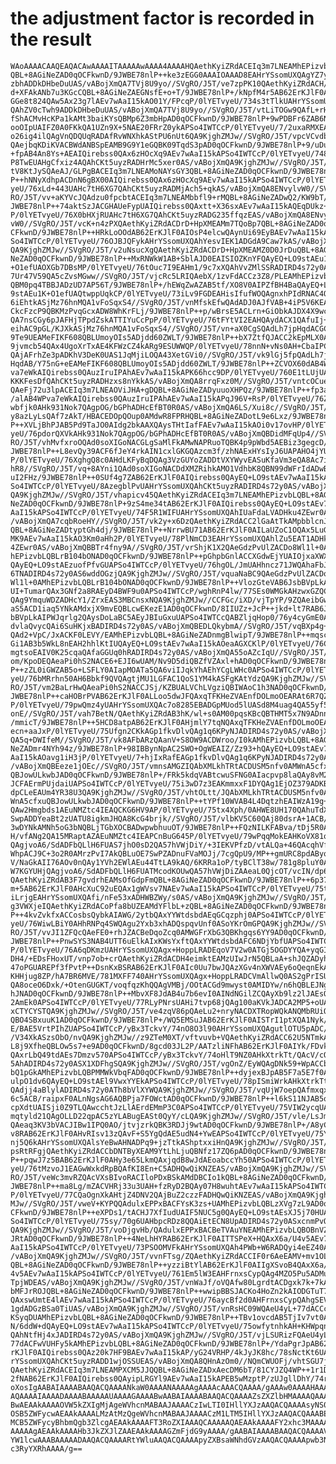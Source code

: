 # the adjustment factor is recorded in the result

    WAoAAAACAAQEAQACAwAAAAITAAAAAwAAAA4AAAAHQAethKyiZRdACEIq3m7LNEAMhEPizvbL
    QBL+8AGiNeZAD0qOCFkwnD/9JWBE78nlP++ke3zEGG0AAAIOAAAD8EAHrYSsomUXQAgYZ7y3
    zbhADDkDHbeDuUAS/vABojXmQA7TVj8U9yo//SVgRO/J5T/ve7zpPK10QAethKyiZRdACH/G
    d+XFAkANb7u3KGcCQBL+8AGiNeZAEGNsfE+o+T/9JWBE78nlP+/kNpfM4r5AB62ErKJlF0AI
    GGe8t824QAw5Ax23g7lAEv7wAaI15kAO01Y/FPcqP/0lYETvyeU/734s3tTlkUAHrYSsomUX
    QAhZV0cTwh9ADDkDHbeDuUAS/vABojXmQA7TVj8U9yo//SVgRO/J5T/vtLiTOGw9QAfL+rH2
    fShACMvHcKPa1kAMt3baiKYsQBMp6Z3mbHpAD0qOCFkwnD/9JWBE78nlP+9wPDBFr6ZAB6Nu
    ooOIpUAIFZ0A0FKkQA1UZn9X+5NAE20FRrZ0ykAPSo4IWTCcP/0lYETvyeU/7/2uxaRMXEAH
    o26ig4ilQAgVnQDQUqRADAfRvWNXhkAStPU6nUt6QA9KjghZMJw//SVgRO/J5T/vpcVCvdb5
    QAejbqKDiKVACBWdANBSpEAMB9G9Y1eGQBK09TqdS3pAD0qOCFkwnD/9JWBE78nlP+9/uDu2
    +fpAB4An8Ys+AEAIQirebss0QAx6zHOcXq9AEv7wAaI15kAPSo4IWTCcP/0lYETvyeU/748o
    P8TwEUAHgCfxiz4AQAhCKt5uyzRADHrMc5xer0AS/vABojXmQA9KjghZMJw//SVgRO/J5T/v
    tV8KtJySQAeAJ/GLPgBACEIq3m7LNEAMoNAYsGY3QBL+8AGiNeZAD0qOCFkwnD/9JWBE78nl
    P++hNNyXdhpACDnN6gBX00AIQirebss0QAx6zHOcXq9AEv7wAaI15kAPSo4IWTCcP/0lYETv
    yeU/76xLd+443UAHc7tH6XG7QAhCKt5uyzRADMjAch5+qkAS/vABojXmQA8ENvylvW0//SVg
    RO/J5T/vv+aKYVcJQAdzu0fpcbtACEIq3m7LNEAMbbfl9+rMQBL+8AGiNeZADwQ2/KW9bT/9
    JWBE78nlP++74aktSzJACGHAUeFypUAIQirebss0QAxtt+X36sxAEv7wAaI15kAQEqDUkz+H
    P/0lYETvyeU/76X0bHXjRUAHc7tH6XG7QAhCKt5uyzRADG235ffqzEAS/vABojXmQA8ENvyl
    vW0//SVgRO/J5T/vcK+n4zPXQAethKyiZRdACDrD+HpXMEAMm7TQoBp7QBL+8AGiNeZAD0qO
    CFkwnD/9JWBE78nlP++HRkLoOOdAB62ErKJlF0AIOsP4elcwQAynUi69EyBAEv7wAaI15kAP
    So4IWTCcP/0lYETvyeU/76OJBJQFykAHrYSsomUXQAhYesvIEK1ADGdA9Caw7kAS/vABojXm
    QA9KjghZMJw//SVgRO/J5T/v2uNsucXgQAethKyiZRdACDrD+HpXMEAMZ0D0JrDuQBL+8AGi
    NeZAD0qOCFkwnD/9JWBE78nlP++MxRNWkW1AB+SblAJD0EAISIOZKnYFQAyEQ+LO9stAEu1K
    +O1efUAOXGb7DBsMP/0lYETvyeU/76tOuc7I9EAHm1/9c7xXQAhVvZMlSSRADIRD4s72y0AS
    7Ur47V59QA5cZvsMGww//SVgRO/J5T/vjcRc5LRIQAebX/1zvFdACCz3Z8/PLEAMhEPizvbL
    QBM0pq4TBBJADzUD7AP56T/9JWBE78nlP+/hEWqZwAZAB5tf/XO8V0AIPZfBH4BaQAyEQ+LO
    9stAEu1K+O1efUAQtwppUqkCP/0lYETvyeU/73iLv9FGDEAHisIfufWOQAgnxhPIdRNAC4ON
    6iEhtkASjMz76hnMQA1vFoSqxS4//SVgRO/J5T/vnMfskEfwQAdADJ0AJfVAB+4iP5V6KEAM
    CkcFzcP9QBKMzPvqGcxADW8WhKrFLj/9JWBE78nlP++p/wBrsE5ACLrn+GiObkAJDX4X9wc2
    QA7nsCGy6pJAFHjTPpdZskATTIYuCcPpP/0lYETvyeU/76tFYtVI2EAHQAydACX1QAfuIj+V
    eihAC9pGL/KJXkASjMz76hnMQA1vFoSqxS4//SVgRO/J5T/vn+aX0CgSQAdLh7jpHqdACGCk
    9Te9UEAMeFIKF608QBLUmoyOIs5ADjdd60ZWLT/9JWBE78nlP++bX7ZtfQJACC2kEpMLX0AH
    9jvmcb54QAx4UgoXrTxAE4KFWzCZ4kARg9ESUWWQP/0lYETvyeU/78nnN+vNs0AH+CbaIPCA
    QAjAFrhZe3pADKhV3DeK0UAS1JqMjiLOQA43XetGVi0//SVgRO/J5T/vk9lGj5fpQAdLh7jp
    HqdAB/Y75nG+eEAMeFIKF608QBLUmoyOIs5ADjdd60ZWLT/9JWBE78nlP++ZCVOX60dAB4WP
    va7eWkAIQirebss0QAuzIruIPAhAEv7wAaI15kAPK66hcc9DP/0lYETvyeU/760E1tLUjUAI
    KKKFesDfQAhCKt5uyzRADHzxs8nYkkAS/vABojXmQA8rrqFxz0M//SVgRO/J5T/vntcOCues
    QAeFj72u3lpACEIq3m7LNEAOViJHA+gDQBL+8AGiNeZADyuuoXHPQz/9JWBE78nlP++fp3ak
    /alAB4WPva7eWkAIQirebss0QAuzIruIPAhAEv7wAaI15kAPqJ96V+RsP/0lYETvyeU/76Zu
    wbfjk0AHk931Nok7QAgpOG/bGPhADHcEfBT0R0AS/vABojXmQA6LS/Xui8c//SVgRO/J5T/v
    y8azLyLsQAf7zAkT/HBACEDOpQOup0AMdwR8FPRHQBL+8AGiNeZADotL9e6Lxz/9JWBE78nl
    P++XVLjBhPJAB5Pd9TaJO0AIdg2bkAAXQAysTHtIafFAEv7wAaI15kAOi0v17ovHP/0lYETv
    yeU/76pdorQXVkAHk931Nok7QAgpOG/bGPhADHcEfBT0R0AS/vABojXmQBDidMFqUp4//SVg
    RO/J5T/vhMvfxroOQAd0soXIGoNACGLgSaMlFkAMwNAPRuoTQBK4p9pWbd5AEBiz3gegcD/9
    JWBE78nlP++L8evQy39ACF6fJeY4rkAIN1cxlGKGQAzcm3f/zhNAExHYsIyJ6UAPAHO4jYUf
    P/0lYETvyeU/76XghgQ8c0AHdLKFyBqDQAg3VzGUYoZADDtVXYWyvEASuKfaVm3eQA8Ac7iN
    hR8//SVgRO/J5T/vq+8AYni1QAd0soXIGoNACDdXMZRihkAMO1VdhbK8QBN99dWFrIdADwBz
    uI2FHz/9JWBE78nlP++0SUf4g7ZAB62ErKJlF0AIQirebss0QAyEQ+LO9stAEv7wAaI15kAP
    So4IWTCcP/0lYETvyeU/8AzegblPvUAHrYSsomUXQAhCKt5uyzRADIRD4s72y0AS/vABojXm
    QA9KjghZMJw//SVgRO/J5T/vhapicv45QAethKyiZRdACEIq3m7LNEAMhEPizvbLQBL+8AGi
    NeZAD0qOCFkwnD/9JWBE78nlP+9zS4me34tAB62ErKJlF0AIQirebss0QAyEQ+LO9stAEv7w
    AaI15kAPSo4IWTCcP/0lYETvyeU/74F5R1WIFUAHrYSsomUXQAhIUaFdaLVADHku4ZEwr0AS
    /vABojXmQA7cqbRoeHY//SVgRO/J5T/vk2y+x6DzQAethKyiZRdACC2lGaAtTkAMpbblcnJ9
    QBL+8AGiNeZADtyptGh4dj/9JWBE78nlP++NrrwBU71AB62ErKJlF0AILaUZoC1OQAx5LuGR
    MK9AEv7wAaI15kAO3Km0aHh2P/0lYETvyeU/78PlNmCD3EAHrYSsomUXQAhlZu5EAT1ADHku
    4ZEwr0AS/vABojXmQBBTr4fny9A//SVgRO/J5T/vrShjK1X2QAeGdzPvUlZACDo8Wl1l+0AM
    hEPizvbLQBLrB104bONAD0qOCFkwnD/9JWBE78nlP++pGhpbGnlACCXGdwEjYUAIOjxaXWX7
    QAyEQ+LO9stAEzuofPfvGUAPSo4IWTCcP/0lYETvyeU/76hgOL/JmUAHhncz71JWQAhaFbJ4
    6TNADIRD4s72y0AS6wddOGzjQA9KjghZMJw//SVgRO/J5T/vquaNaBC9QAeGdzPvUlZACDo8
    Wl1l+0AMhEPizvbLQBLrB104bONAD0qOCFkwnD/9JWBE78nlP++VlozGteVAB6JsbBVpLkAI
    UI+TumarQAx3GNf2a8RAEyD4BWF9u0APSo4IWTCcP/wghRnP4lw/77SEs0WMGkAHzwxGZQCW
    QAg9YmquWDZADHcY1/ZrxEAS3MBCnsxNQA9KjghZMJw//CCFGc/iXD/vjTpYP/9ZQAeibGwV
    aS5ACD1iaq5YNkAMdxjX9mvEQBLcwEKezE1AD0qOCFkwnD/8IIUZz+JcP++jkd+lt7RAB6Js
    bBVpLkAIPWJqrlg2QAysDoLaBC5AEyJBIuGxuUAPSo4IWTCcQABZljqHop0/76y4cyGmE0AH
    dvlaQvycQAi6SuHKjxBADIRD4s72y0AS/vABojXmQBEDLQkybmA//SVgRO/J5T/vqBXp4g+2
    QAd2+VpC/JxACKF0LEVY/EAMhEPizvbLQBL+8AGiNeZADnmgBlwipT/9JWBE78nlP++mqscJ
    Gi1AB3b5WkL8nEAH2hhlKtIUQAyEQ+LO9stAEv7wAaI15kAOeaAGXCKlP/0lYETvyeU/76C+
    mgtsoEAIV0K25cqaQAfaGGUq0hRADIRD4s72y0AS/vABojXmQA55oAZcIqU//SVgRO/J5T/v
    om/KpoDEQAeaPi0hS2NACE6+EJI6wUAM/Nv9D5diQBZfVZAxl+hAD0qOCFkwnD/9JWBE78nl
    P++zZL0iGWZAB5o+LSFLY0AIapMOATa5QA6viIJqkYhAEhYCgLWHc0APSo4IWTCcP/0lYETv
    yeU/76bMRrhn50AH6Bbkf9QVQAgtjMU1LGFAC1QoS1YM4kASFgKAtYdzQA9KjghZMJw//SVg
    RO/J5T/vm2BaLrHwQAeaPi0hS2NACCJSj/KZBUALVChLVgziQBIWAoC1h3NAD0qOCFkwnD/9
    JWBE78nlP++caHOBrPVAB62ErKJlF0ALLoo5dwJFQAxqTFKHeZVAEnfDOLmoOEARAt6R7QZi
    P/0lYETvyeU/79pwQmz4yUAHrYSsomUXQAc7o8285EBADGpMUod5lUASd8M4uag4QA55yf5p
    onE//SVgRO/J5T/vah7BetN/QAethKyiZRdAB3hK/wl+s0AM00pqsKBcQBTHMT5x7N9ADnnJ
    /mmicT/9JWBE78nlP++5HCD8atpAB62ErKJlF0AHjmlY7tqNQAxqTFKHeZVAEnfDOLmoOEAO
    ecn+aaJxP/0lYETvyeU/75Ufgn2CKkAGp1fkvDlvQAg1q6KPyNJADIRD4s72y0AS/vABojXm
    QA5q+DWIfeM//SVgRO/J5T/vk8AFbARzQAanV+S8OW9ACDWroo/I0kAMhEPizvbLQBL+8AGi
    NeZADmr4NYh94z/9JWBE78nlP+98IBBynNpAC2SWO+OgWEAIZ/Zz93+hQAyEQ+LO9stAEv7w
    AaI15kAOavg1iH3jP/0lYETvyeU/7+hjIxRafEAGp1fkvDlvQAg1q6KPyNJADIRD4s72y0AS
    /vABojXmQBEeze1jOEc//SVgRO/J5T/vmnsAMGZIQAbXMLkhTRtACDUSM5nfv0AMWnA5cfxu
    QBJowULkwbJAD0qOCFkwnD/9JWBE78nlP+/FRk5kdqVABtcwuSFNG0AIacpvp8laQAy8vM2k
    JCFAErmPUjdaiUAPSo4IWTCcP/0lYETvyeU/75i3wD7z3EAKmmxxF1DYQAg1EjOZ379ADKB4
    dpCLeEAUm4YR38U3QA9KjghZMJw//SVgRO/J5T/vhtOLtt/JQAbXMLkhTRtACDUSM5nfv0AM
    WnA5cfxuQBJowULkwbJAD0qOCFkwnD/9JWBE78nlP++tYPf10WVAB4L4DqtzhEAIWzA19g+H
    QAw2Hmgbds1AEuNMZtc4IEAQCKG6HV9AP/0lYETvyeU/75tx4Xph/0AHWE8UH170QAhuTdXI
    SwpADDYeaBt2zUATU8igkmJHQA8KcG4brjk//SVgRO/J5T/vlbKV5C60QAj80dsrA+1ACB/7
    3wDYNkAMNh5oG3bNQBLjTGbXOCBADwpwbhuuOT/9JWBE78nlP++FQzNILKFABva/tDj5R0AI
    H/vfANg2QA15MRaptAZAEuNMZtc4IEAPCnBuG645P/0lYETvyeU/79wPqqMokEAHKoVX81oa
    QAgjvoA6/SdADFbQLlH6FUAS7jhO0sD2QA57hVWjDiY/+3IEKVPfzD/vtALQa+46QAcqhVfz
    WhpACJ9C+3o2R0AMrzPvI7AkQBLuOE7SwPZADnuFVaMOJj/7cgQpU9/MP++gmURC8pdAByqF
    V/NaGkAII76AOv0nQAy1YVh2EWlAEu44TtLA9kAQ/6KRRa1oP/tyBClT38w/781g8pluY0AJ
    W7KGYUHjQAgjvoA6/SdADFbQLlH6FUATMcodKOUwQA57hVWjDiZAAeaL0QjcOT/vcIN/dp6j
    QAethKyiZRdAB3F7gvdrhEAMsOfGdpFmQBL+8AGiNeZAD0qOCFkwnD/9JWBE78nlP++6p37K
    m+5AB62ErKJlF0AHcXuC92uEQAx1gWVsv7NAEv7wAaI15kAPSo4IWTCcP/0lYETvyeU/75t/
    iLrjgEAHrYSsomUXQAfi/nFe53xADHWBZWy/s0AS/vABojXmQA9KjghZMJw//SVgRO/J5T/v
    g3VWXjeIQAethKyiZRdACoPfa8bUZEAMdYFlbL+zQBL+8AGiNeZAD0qOCFkwnD/9JWBE78nl
    P++4kvZvkfxACCosbsQybkAIAWG/2ytbQAxYYWtdsbdAEqGCqzphj0APSo4IWTCcP/0lYETv
    yeU/76WiwLBiY0AHhRNPq4SWQAgu2Yxb3xhADQspqvUnf0ASoYKrOmGPQA9KjghZMJw//SVg
    RO/J5T/vvJI1ZFQcQAeFE0+rhJZACBeDqoZcq0AMWGFrXbG3QBKhgqs6YY9AD0qOCFkwnD/9
    JWBE78nlP++PnwSYS3NAB4UTT6uElkAIxKWsYxftQAxYYWtdsbdAFC6NDjYbfUAPSo4IWTCc
    P/0lYETvyeU/76A6qDKmzUAHrYSsomUXQAgx+HoppLRADEqoV7V2w0ATGj5OGDYYQA+yqGI9
    DH4/+EDsFHoxUT/vnp7ob+crQAethKyiZRdACDH4eimktEAMzUIwJrN5QBLaA+shJQZADyhx
    47oPGUAREPf3fPvtP++DsnKxBSRAB62ErKJlF0AIc0Uu7bwJQAzXGv4nXWVAEy6oQeqnEkAP
    KHHjug8ZP/hA7BR6MVE/781MXFF740AHrYSsomUXQAgx+HoppLRADCVmAllwQ0AS2gPrISUG
    QA8oceO6Dxk/+OtenGUGKT/voqfqzKhQQAgVMBj/OOtACGd9mwyst0AMIDYw/n6hQBLEJNgJ
    hJNAD0qOCFkwnD/9JWBE78nlP++MbvXF8JdAB4u7b6evI0AINdNGilZCQAyXb9lz2lJAEsQk
    2AmEk0APSo4IWTCcP/0lYETvyeU/77RLyPNrsUAHi7tvp68jQAg100aKVkJADCA2MP5+oUAS
    xCTYCYSTQA9KjghZMJw//SVgRO/J5T/ve4zqV86pQAeLu2+nryNACDXTRopWQkANQMbRUiQb
    QBO4SBxuuK1AD0qOCFkwnD/9JWBE78nlP+/WQ5EMSuJAB62ErKJlF0AISTrI1ptXQA1Nyk/L
    E/BAE5VrtPIhZUAPSo4IWTCcP/yBx3TckvY/74nO8O3l90AHrYSsomUXQAgutlOTU5pADC/I
    /V34XkASzsObO/nvQA9KjghZMJw//z9ZTeM0XT/vftvuvb+VQAethKyiZRdACC62U5NTmkAM
    L8j9XfheQBLOw5s7+e9AD0qOCFkwnD/8gcd03JL2P/AATzliNFhAB62ErKJlF0AIYk/FDvkB
    QAxrLbQ49tdAEs7Dmzv570APSo4IWTCcP/yBx3TckvY/74oHlT9NZ0AHkXtrkTt/QAcV/cO3
    5AhADIRD4s72y0ASX1XDFhgSQA9KjghZMJw//SVgRO/J5T/vgOnZ/EyWQAgDNk59+WpACCbR
    bQ1pGkAMhEPizvbLQBPMMWkVbqFAD0qOCFkwnD/9JWBE78nlP++dyjexBJpAB5F7a5E7f0AK
    ulpO1dv6QAyEQ+LO9stAEl9VwxYYEkAPSo4IWTCcP/0lYETvyeU/78pISmiWrkAHkXtrkTt/
    QAdjj4aBlylADIRD4s72y0ATh8bVlXYWQA9KjghZMJw//SVgRO/J5T/vqUjW7oepQAfmxqxY
    6c5ACB/raipxF0ALnNgsAG6AQBPja7FOWctAD0qOCFkwnD/9JWBE78nlP++l6kS11NJAB5qr
    cpXdtUAISji0Z9TLQAwcchtJzLlAErdEMmP3C0APSo4IWTCcP/0lYETvyeU/75VIW2ycqUAH
    mqtyld21QAgOLLD22qpAC5zYLABugEASt0QyY/cLQA9KjghZMJw//SVgRO/J5T/vle/LsJm9
    QAeaq3KV3bVACJIBw1IPQ0AO/jtvjzrkQBK3RDJj9wtAD0qOCFkwnD/9JWBE78nlP+/A8yC1
    v8RAB62ErKJlF0AHvRIsv13zQAvF+S5YgQdAE5udN4+YwEAPSo4IWTCcP/0lYETvyeU/75Y6
    nj5Q6kAHrYSsomUXQAlsYeBwAHNADPq9+jzTtkAShptxxiHnQA9KjghZMJw//SVgRO/J5T/v
    psRtRFgjQAethKyiZRdACCbDNTByXEAM9YtLhLjuQBNfz17ZQ6pAD0qOCFkwnD/9JWBE78nl
    P++pqwJ7z5BAB62ErKJlF0AHy3e65LkmQAxjqdB8wJdAEoabccYh50APSo4IWTCcP/0lYETv
    yeU/76tMzvoJ1EAGwWxkdRpBQAfKI8En+C5ADHQwQiKNZEAS/vABojXmQA9KjghZMJw//SVg
    RO/J5T/veWc3mvRZQAcVXsBIvoRACIloPDxBSkAMdDBCIo1kQBL+8AGiNeZAD0qOCFkwnD/9
    JWBE78nlP++ma8Lg/mZACVHRj33u3UAH+fzRyD2BQAy07H8wuhtAEv7wAaI15kAPSo4IWTCc
    P/0lYETvyeU/77CQaOgnXkAHtjZ4DNV2QAjBuZ2czzFADHQwQiKNZEAS/vABojXmQA9KjghZ
    MJw//SVgRO/J5T/vweV+KYPQQAdulxEPPxBACFYsK3zs+UAMhEPizvbLQBLzXVg7zL9AD0qO
    CFkwnD/9JWBE78nlP++eXPDs1/tACHJ7XfIudUAIF5NUC5g0QAyEQ+LO9stAEsXJ5j70HUAP
    So4IWTCcP/0lYETvyeU/75sy/70g6UAHbpcRDz8QQAiEtECN8UpADIRD4s72y0ASxcnmPvQd
    QA9KjghZMJw//SVgRO/J5T/voDjgvHb/QAdulxEPPxBACBeTVAuYNEAMhEPizvbLQBOBnVZD
    JRtAD0qOCFkwnD/9JWBE78nlP++4NeLhHYRAB62ErKJlF0AITTSPeX+HQAxX6a/U4v5AEv7w
    AaI15kAPSo4IWTCcP/0lYETvyeU/73PSOOMVFkAHrYSsomUXQAh4PWb+W6RADQyi4eEZ40AS
    /vABojXmQA9KjghZMJw//SVgRO/J5T/vvnFTsg/ZQAethKyiZRdACCIF0r6AeEAMV+mv1OL+
    QBL+8AGiNeZAD0qOCFkwnD/9JWBE78nlP++yzziBtYlAB62ErKJlF0AIIgXSvoB4QAxX6a/U
    4v5AEv7wAaI15kAPSo4IWTCcP/0lYETvyeU/761Em5lW3EAHFrnxsCypQAg4MZO5Pu5ADMu3
    TpjWDEAS/vABojXmQA9KjghZMJw//SVgRO/J5T/vnWaJf/oVQAfw80LgrdtACDgxk7k+7kAM
    bMFJrROJQBL+8AGiNeZAD0qOCFkwnD/9JWBE78nlP++wwipBBSJACKo4HoZn2kAIODGTuT7u
    QAxswUmtE4lAEv7wAaI15kAPSo4IWTCcP/0lYETvyeU/76aycBf2d0AHFrnxsCypQAhgSEVZ
    1gdADGzBSa0TiUAS/vABojXmQA9KjghZMJw//SVgRO/J5T/vnRsHC09WQAeU4yL+77dACCcl
    KSyqDUAMhEPizvbLQBL+8AGiNeZAD0qOCFkwnD/9JWBE78nlP++TBv1ovcdAB5TjIv7vt0AI
    N/6ddW+dQAyEQ+LO9stAEv7wAaI15kAPSo4IWTCcP/0lYETvyeU/75owfytnhkAH+KHWpqny
    QAhNtfHj4xJADIRD4s72y0AS/vABojXmQA9KjghZMJw//SVgRO/J5T/vjLSURizFQAeU4yL+
    77dACFwVUHFy5kAMhEPizvbLQBL+8AGiNeZAD0qOCFkwnD/9JWBE78nlP+/YdaPgrJpAB62E
    rKJlF0AIQirebss0QAz20k7HF9BAEv7wAaI15kAP/yG24VRHP/4kJyJK8hc/78sNctKt6UAH
    rYSsomUXQAhCKt5uyzRADD1wjOSSUEAS/vABojXmQA8QHnAzOm0//NQmCWUOFj/vhtSGU7jo
    QAethKyiZRdACEIq3m7LNEAMPXCM5JJQQBL+8AGiNeZADxAecDM6bT/81CYJZQ4WP++1r1DF
    2fNAB62ErKJlF0AIQirebss0QAyipLRGYl9AEv7wAaI15kAPEB5wMzptP/zUJgllDhY/74rF
    oXosIgAABAIAAAABAAQACQAAAANkaW0AAAANAAAAAgAAAAcAAACQAAAA/gAAAw0AAAAHAAAA
    AQAAAAIAAAADAAAABAAAAAUAAAAGAAAABwAABAIAAAABAAQACQAAAAZsZXZlbHMAAAAQAAAA
    BwAEAAkAAAAOVW5kZXIgMjAgeWVhcnMABAAJAAAACzIwLTI0IHllYXJzAAQACQAAAAsyNS0y
    OSB5ZWFycwAEAAkAAAALMzAtMzQgeWVhcnMABAAJAAAACzM1LTM5IHllYXJzAAQACQAAABE0
    MCB5ZWFycyBhbmQgb3ZlcgAEAAkAAAAFT3RoZXIAAAQCAAAAAQAEAAkAAAAFY2xhc3MAAAAQ
    AAAAAgAEAAkAAAAHb3JkZXJlZAAEAAkAAAAGZmFjdG9yAAAA/gAABAIAAAABAAQACQAAAAVu
    YW1lcwAAABAAAAADAAQACQAAAARtYWluAAQACQAAAApyZXBsaWNhdGVzAAQACQAAAApwb3N0
    c3RyYXRhAAAA/g==

